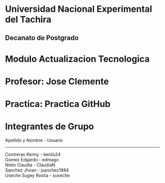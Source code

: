 Universidad Nacional Experimental del Tachira
==============================================
Decanato de Postgrado
----------------------

Modulo Actualizacion Tecnologica
================================

Profesor: Jose Clemente   				
=========

Practica: Practica GitHub
=========

Integrantes de Grupo
====================

Apellido y Nombre    -    Usuario
----------------------	-----------
Contreras Kenny 	  -  kenlis24  				
Gomez Edgardo     	  -  edmago    				
Nieto Claudia		  -  ClaudiaN    				
Sanchez Jhoan		  -  jsanchez1984    			
Useche Sugey Rosita	  -  suseche 